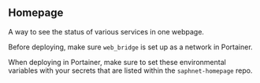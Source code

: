 ## Homepage
A way to see the status of various services in one webpage.

Before deploying, make sure `web_bridge` is set up as a network in Portainer.

When deploying in Portainer, make sure to set these environmental variables with your secrets that are listed within the `saphnet-homepage` repo.
